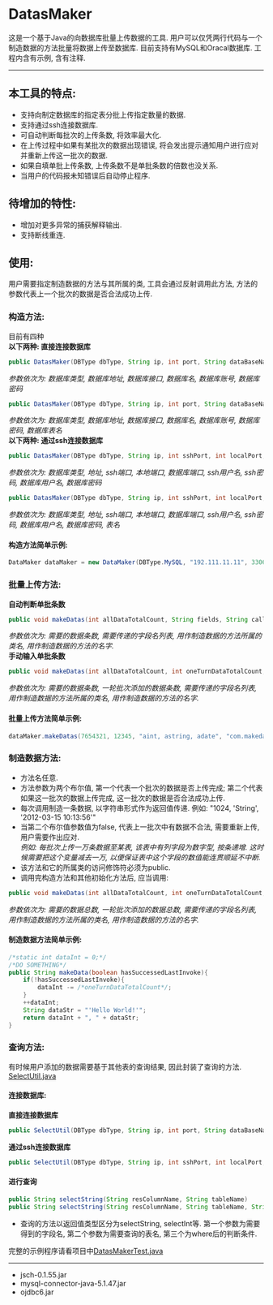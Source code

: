 # DatasMaker
这是一个基于Java的向数据库批量上传数据的工具. 用户可以仅凭两行代码与一个制造数据的方法批量将数据上传至数据库. 目前支持有MySQL和Oracal数据库. 工程内含有示例, 含有注释. <br/>

----
## 本工具的特点:
* 支持向制定数据库的指定表分批上传指定数量的数据. <br/>
* 支持通过ssh连接数据库. <br/>
* 可自动判断每批次的上传条数, 将效率最大化. <br/>
* 在上传过程中如果有某批次的数据出现错误, 将会发出提示通知用户进行应对并重新上传这一批次的数据. <br/>
* 如果自填单批上传条数, 上传条数不是单批条数的倍数也没关系. <br/>
* 当用户的代码报未知错误后自动停止程序. <br/>
## 待增加的特性: 
* 增加对更多异常的捕获解释输出. <br/>
* 支持断线重连. <br/>
## 使用: 
用户需要指定制造数据的方法与其所属的类, 工具会通过反射调用此方法, 方法的参数代表上一个批次的数据是否合法成功上传. <br/>
### 构造方法: 
目前有四种 <br/>
**以下两种: 直接连接数据库**
```Java
public DatasMaker(DBType dbType, String ip, int port, String dataBaseName, String dbUserName, String dbPassword)
```
*参数依次为: 数据库类型, 数据库地址, 数据库接口, 数据库名, 数据库账号, 数据库密码* <br/>
```Java
public DatasMaker(DBType dbType, String ip, int port, String dataBaseName, String dbUserName, String dbPassword, String tableName)
```
*参数依次为: 数据库类型, 数据库地址, 数据库接口, 数据库名, 数据库账号, 数据库密码, 数据库表名* <br/>
**以下两种: 通过ssh连接数据库**
```Java
public DatasMaker(DBType dbType, String ip, int sshPort, int localPort, int dbPort, String sshUserName, String sshPassword, String dataBaseName, String dbUserName, String dbPassword)
```
*参数依次为: 数据库类型, 地址, ssh端口, 本地端口, 数据库端口, ssh用户名, ssh密码, 数据库用户名, 数据库密码* <br/>
```Java
public DatasMaker(DBType dbType, String ip, int sshPort, int localPort, int dbPort, String sshUserName, String sshPassword, String dataBaseName, String dbUserName, String dbPassword, String tableName)
```
*参数依次为: 数据库类型, 地址, ssh端口, 本地端口, 数据库端口, ssh用户名, ssh密码, 数据库用户名, 数据库密码, 表名* <br/>
#### 构造方法简单示例: 
```Java
DataMaker dataMaker = new DataMaker(DBType.MySQL, "192.111.11.11", 3306, "database_name", "root", "root", "table_name");
```
### 批量上传方法: 
**自动判断单批条数**
```Java
public void makeDatas(int allDataTotalCount, String fields, String callerClassName, String methodName)
```
*参数依次为: 需要的数据条数, 需要传递的字段名列表, 用作制造数据的方法所属的类名, 用作制造数据的方法的名字.* <br/>
**手动输入单批条数**
```Java
public void makeDatas(int allDataTotalCount, int oneTurnDataTotalCount, String fields, String callerClassName, String methodName)
```
*参数依次为: 需要的数据条数, 一轮批次添加的数据条数, 需要传递的字段名列表, 用作制造数据的方法所属的类名, 用作制造数据的方法的名字.* <br/>
#### 批量上传方法简单示例:
```Java
dataMaker.makeDatas(7654321, 12345, "aint, astring, adate", "com.makedatas.sample.DataMakerTest", "makeData");
```
### 制造数据方法: 
* 方法名任意. <br/>
* 方法参数为两个布尔值, 第一个代表一个批次的数据是否上传完成; 第二个代表如果这一批次的数据上传完成, 这一批次的数据是否合法成功上传. <br/>
* 每次调用制造一条数据, 以字符串形式作为返回值传递. 例如: "1024, 'String', '2012-03-15 10:13:56'" <br/>
* 当第二个布尔值参数值为false, 代表上一批次中有数据不合法, 需要重新上传, 用户需要作出应对. <br/>
*例如: 每批次上传一万条数据至某表, 该表中有列字段为数字型, 按条递增. 这时候需要把这个变量减去一万, 以便保证表中这个字段的数值能连贯顺延不中断.* <br/>
* 该方法和它的所属类的访问修饰符必须为public. <br/>
* 调用完构造方法和其他初始化方法后, 应当调用: <br/>
```Java
public void makeDatas(int allDataTotalCount, int oneTurnDataTotalCount, String fields, String callerClassName, String methodName)
```
*参数依次为: 需要的数据总数, 一轮批次添加的数据总数, 需要传递的字段名列表, 用作制造数据的方法所属的类名, 用作制造数据的方法的名字.* <br/>
#### 制造数据方法简单示例: 
```Java
/*static int dataInt = 0;*/
/*DO SOMETHING*/
public String makeData(boolean hasSuccessedLastInvoke){
	if(!hasSuccessedLastInvoke){
		dataInt -= /*oneTurnDataTotalCount*/;
	}
	++dataInt;
	String dataStr = "'Hello World!'";
	return dataInt + ", " + dataStr;
}
```
### 查询方法: 
有时候用户添加的数据需要基于其他表的查询结果, 因此封装了查询的方法. [SelectUtil.java](https://github.com/ZjzMisaka/datas_maker/blob/master/src/com/datasmaker/utils/SelectUtil.java) <br/>
#### 连接数据库: 
**直接连接数据库**
```Java
public SelectUtil(DBType dbType, String ip, int port, String dataBaseName, String dbUserName, String dbPassword)
```
**通过ssh连接数据库**
```Java
public SelectUtil(DBType dbType, String ip, int sshPort, int localPort, int dbPort, String sshUserName, String sshPassword, String dataBaseName, String dbUserName, String dbPassword)
```
#### 进行查询
```Java
public String selectString(String resColumnName, String tableName)
public String selectString(String resColumnName, String tableName, String extra)
```
* 查询的方法以返回值类型区分为selectString, selectInt等. 第一个参数为需要得到的字段名, 第二个参数为需要查询的表名, 第三个为where后的判断条件. <br/>

完整的示例程序请看项目中[DatasMakerTest.java](https://github.com/ZjzMisaka/datas_maker/blob/master/src/com/datasmaker/sample/DatasMakerTest.java) <br/>

----
* jsch-0.1.55.jar <br/>
* mysql-connector-java-5.1.47.jar <br/>
* ojdbc6.jar <br/>
